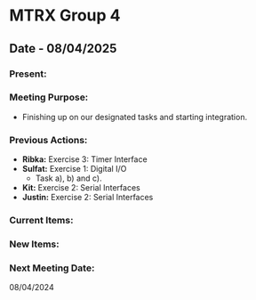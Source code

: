 # MTRX Group 4
##  Date - 08/04/2025
### Present:


### Meeting Purpose:
- Finishing up on our designated tasks and starting integration.
### Previous Actions:
- **Ribka:** Exercise 3: Timer Interface
- **Sulfat:** Exercise 1: Digital I/O
    - Task a), b) and c).
- **Kit:** Exercise 2: Serial Interfaces
- **Justin:** Exercise 2: Serial Interfaces
### Current Items:

### New Items:
### Next Meeting Date:
08/04/2024

